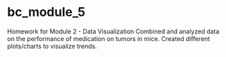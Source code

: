 # bc_module_5
Homework for Module 2 - Data Visualization
Combined and analyzed data on the performance of medication on tumors in mice. Created different plots/charts to visualize trends.
